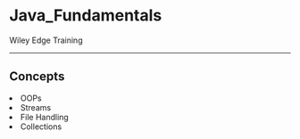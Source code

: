 # Java_Fundamentals
Wiley Edge Training

<hr/>

## Concepts
 <li> OOPs</li>
  <li>Streams</li>
 <li> File Handling</li>
 <li>Collections</li>
 

